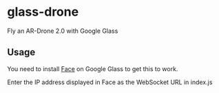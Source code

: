 glass-drone
===========

Fly an AR-Drone 2.0 with Google Glass

## Usage

You need to install [Face](https://github.com/phated/Face) on Google Glass to get this to work.

Enter the IP address displayed in Face as the WebSocket URL in index.js
